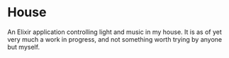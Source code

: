 # House

An Elixir application controlling light and music in my house.
It is as of yet very much a work in progress, and not something
worth trying by anyone but myself.
